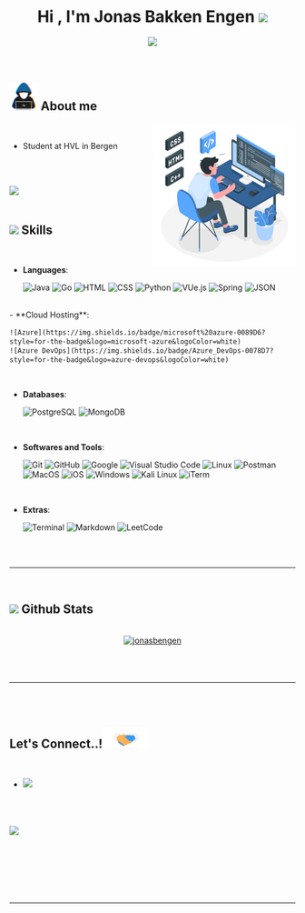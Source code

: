 
<h1 align="center"><b>Hi , I'm Jonas Bakken Engen </b><img src="https://media.giphy.com/media/hvRJCLFzcasrR4ia7z/giphy.gif" width="35"></h1>
<!--  -->
<p align="center">
     <a href="https://github.com/DenverCoder1/readme-typing-svg"><img src="https://readme-typing-svg.herokuapp.com?font=Time+New+Roman&color=cyan&size=25&center=true&vCenter=true&width=600&height=100&lines=Jonas+Bakken+Engen..&hearts;++;Computer+Engineer+Student,;Active+Learner,;Love+to+learn+new+stuffs..<3"></a>

</p>

<br>



	
## <picture><img src = "https://github.com/jonasbengen/jonasbengen/raw/main/assets/mdImages/about_me.gif" width = 50px></picture> **About me**

<picture> <img align="right" src="https://github.com/jonasbengen/jonasbengen/raw/main/assets/mdImages/programming.svg" width = 250px></picture>
<br>

- Student at HVL in Bergen

<br><br>

<img src="https://user-images.githubusercontent.com/73097560/115834477-dbab4500-a447-11eb-908a-139a6edaec5c.gif"><br><br>

## <img src="https://media2.giphy.com/media/QssGEmpkyEOhBCb7e1/giphy.gif?cid=ecf05e47a0n3gi1bfqntqmob8g9aid1oyj2wr3ds3mg700bl&rid=giphy.gif" width ="25"><b> Skills</b>
<br>

<p align="center">

- **Languages**:
    
    ![Java](https://img.shields.io/badge/Java-ED8B00?style=for-the-badge&logo=openjdk&logoColor=white)
    ![Go](https://img.shields.io/badge/Go-00ADD8?style=for-the-badge&logo=go&logoColor=white)
    ![HTML](https://img.shields.io/badge/HTML5-E34F26?style=for-the-badge&logo=html5&logoColor=white)
    ![CSS](https://img.shields.io/badge/CSS3-1572B6?style=for-the-badge&logo=css3&logoColor=white)
    ![Python](https://img.shields.io/badge/Python%20-%2314354C.svg?style=for-the-badge&logo=python&logoColor=white)
    ![VUe.js](https://img.shields.io/badge/Vue%20js-35495E?style=for-the-badge&logo=vuedotjs&logoColor=4FC08D)
    ![Spring](https://img.shields.io/badge/Spring-6DB33F?style=for-the-badge&logo=spring&logoColor=white)
    ![JSON](https://img.shields.io/badge/json-5E5C5C?style=for-the-badge&logo=json&logoColor=white)

<br>   
<!--
- **Front-End Development**:

   [//]:![HTML5](https://img.shields.io/badge/HTML5%20-%23E34F26.svg?style=for-the-badge&logo=html5&logoColor=white)
   [//]:![CSS3](https://img.shields.io/badge/CSS%20-%231572B6.svg?style=for-the-badge&logo=css3&logoColor=white)
   [//]:![JavaScript](https://img.shields.io/badge/JavaScript%20-%23F7DF1E.svg?style=for-the-badge&logo=javascript&logoColor=black)
   [//]:![VUe.js](https://img.shields.io/badge/Vue%20js-35495E?style=for-the-badge&logo=vuedotjs&logoColor=4FC08D)

<br>
-->
- **Cloud Hosting**:

    ![Azure](https://img.shields.io/badge/microsoft%20azure-0089D6?style=for-the-badge&logo=microsoft-azure&logoColor=white)
    ![Azure DevOps](https://img.shields.io/badge/Azure_DevOps-0078D7?style=for-the-badge&logo=azure-devops&logoColor=white)
<br>

- **Databases**:
  
   ![PostgreSQL](https://img.shields.io/badge/PostgreSQL-316192?style=for-the-badge&logo=postgresql&logoColor=white)
   ![MongoDB](https://img.shields.io/badge/MongoDB-4EA94B?style=for-the-badge&logo=mongodb&logoColor=white)
<br>

- **Softwares and Tools**:

    ![Git](https://img.shields.io/badge/git-%23F05033.svg?style=for-the-badge&logo=git&logoColor=white)
    ![GitHub](https://img.shields.io/badge/github-%23121011.svg?style=for-the-badge&logo=github&logoColor=white)
    ![Google](https://img.shields.io/badge/google-%234285F4.svg?style=for-the-badge&logo=google&logoColor=white)
    ![Visual Studio Code](https://img.shields.io/badge/Visual%20Studio%20Code-0078d7.svg?style=for-the-badge&logo=visual-studio-code&logoColor=white)
    ![Linux](https://img.shields.io/badge/Linux-FCC624?style=for-the-badge&logo=linux&logoColor=black)
    ![Postman](https://img.shields.io/badge/Postman-FF6C37?style=for-the-badge&logo=Postman&logoColor=white)
    ![MacOS](https://img.shields.io/badge/mac%20os-000000?style=for-the-badge&logo=apple&logoColor=white)
    ![iOS](https://img.shields.io/badge/iOS-000000?style=for-the-badge&logo=ios&logoColor=white)
    ![Windows](https://img.shields.io/badge/Windows-0078D6?style=for-the-badge&logo=windows&logoColor=white)
    ![Kali Linux](https://img.shields.io/badge/Kali_Linux-557C94?style=for-the-badge&logo=kali-linux&logoColor=white)
    ![iTerm](https://img.shields.io/badge/iTerm2-000000?style=for-the-badge&logo=iterm2&logoColor=white)

<br>

- **Extras**:

    ![Terminal](https://img.shields.io/badge/Terminal-%23054020?style=for-the-badge&logo=gnu-bash&logoColor=white)
    ![Markdown](https://img.shields.io/badge/markdown-%23000000.svg?style=for-the-badge&logo=markdown&logoColor=white)
    ![LeetCode](https://img.shields.io/badge/-LeetCode-FFA116?style=for-the-badge&logo=LeetCode&logoColor=black)


</p>

<br>
<br>

-----

<br>


## <img src="https://media.giphy.com/media/iY8CRBdQXODJSCERIr/giphy.gif" width="35"><b> Github Stats </b>
<br>

<div align="center">

<a href="https://github.com/jonasbengen/">
<!--
  <img src="https://github-readme-stats.vercel.app/api?username=jonasbengen&include_all_commits=true&count_private=true&show_icons=true&line_height=20&title_color=7A7ADB&icon_color=2234AE&text_color=D3D3D3&bg_color=0,000000,130F40" width="450"/>-->
  <img src="https://github-readme-stats.vercel.app/api/top-langs?username=jonasbengen&show_icons=true&locale=en&layout=compact&line_height=20&title_color=7A7ADB&icon_color=2234AE&text_color=D3D3D3&bg_color=0,000000,130F40" width="375"  alt="jonasbengen"/>

</a>
</div>

<br>
<br>
<br>

-----

<br>
<br>

## <b> Let's Connect..!</b><img src="https://github.com/jonasbengen/jonasbengen/raw/main/assets/mdImages/handshake.gif" width ="80">
<br>
<div align='left'>

<ul>

<li>
<a href="https://linkedin.com/in/jonasbakkenengen/" target="_blank">
<img src="https://img.shields.io/badge/LinkedIn-0077B5?style=for-the-badge&logo=linkedin&logoColor=white alt=linkedin style="margin-bottom: 5px;"/>
</a>
</li>

<br>

<br>
	
</ul>
</div>

<br>
<img src="https://user-images.githubusercontent.com/73097560/115834477-dbab4500-a447-11eb-908a-139a6edaec5c.gif">
<br>
<br>
<br>

<div align='center'>


</div>
<br>
<br>
<br>
<br>

---

<br>

<!--Credit: [Jonas Bakken Engen](https://github.com/jonasbengen)-->


